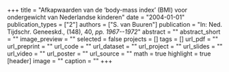+++
title = "Afkapwaarden van de ‘body-mass index’ (BMI) voor ondergewicht van Nederlandse kinderen"
date = "2004-01-01"
publication_types = ["2"]
authors = ["S. van Buuren"]
publication = "In: Ned. Tijdschr. Geneeskd., (148), 40, _pp. 1967--1972_"
abstract = ""
abstract_short = ""
image_preview = ""
selected = false
projects = []
tags = []
url_pdf = ""
url_preprint = ""
url_code = ""
url_dataset = ""
url_project = ""
url_slides = ""
url_video = ""
url_poster = ""
url_source = ""
math = true
highlight = true
[header]
image = ""
caption = ""
+++
